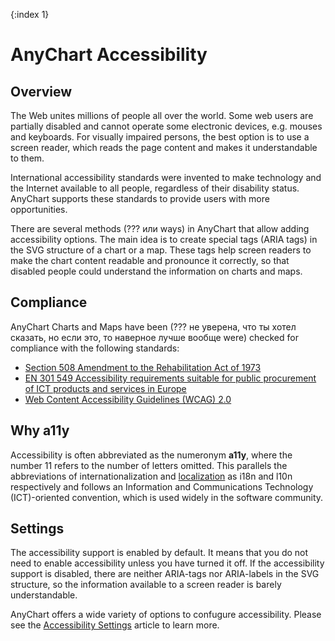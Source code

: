 {:index 1}

# AnyChart Accessibility

## Overview

The Web unites millions of people all over the world. Some web users are partially disabled and cannot operate some electronic devices, e.g. mouses and keyboards. For visually impaired persons, the best option is to use a screen reader, which reads the page content and makes it understandable to them.

International accessibility standards were invented to make technology and the Internet available to all people, regardless of their disability status. AnyChart supports these standards to provide users with more opportunities.

There are several methods (??? или ways) in AnyChart that allow adding accessibility options. The main idea is to create special tags (ARIA tags) in the SVG structure of a chart or a map. These tags help screen readers to make the chart content readable and pronounce it correctly, so that disabled people could understand the information on charts and maps.

## Compliance

AnyChart Charts and Maps have been (??? не уверена, что ты хотел сказать,
но если это, то наверное лучше вообще were) checked for compliance with the following standards:

* [Section 508 Amendment to the Rehabilitation Act of 1973](Section_508)
* [EN 301 549 Accessibility requirements suitable for public procurement of ICT products and services in Europe](Standard_EN_301_549)
* [Web Content Accessibility Guidelines (WCAG) 2.0](Web_Content_Accessibility_Guidelines)

## Why a11y

Accessibility is often abbreviated as the numeronym **a11y**, where the number 11 refers to the number of letters omitted. This parallels the abbreviations of internationalization and [localization](../Localization) as i18n and l10n respectively and follows an Information and Communications Technology (ICT)-oriented convention, which is used widely in the software community.

## Settings

The accessibility support is enabled by default. It means that you do not need to enable accessibility unless you have turned it off. If the accessibility support is disabled, there are neither ARIA-tags nor ARIA-labels in the SVG structure, so the information available to a screen reader is barely understandable.

AnyChart offers a wide variety of options to confugure accessibility. Please see the [Accessibility Settings](Settings) article to learn more.